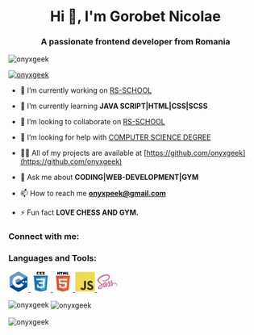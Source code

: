 <h1 align="center">Hi 👋, I'm Gorobet Nicolae</h1>
<h3 align="center">A passionate frontend developer from Romania</h3>

<p align="left"> <img src="https://komarev.com/ghpvc/?username=onyxgeek&label=Profile%20views&color=0e75b6&style=flat" alt="onyxgeek" /> </p>

<p align="left"> <a href="https://github.com/ryo-ma/github-profile-trophy"><img src="https://github-profile-trophy.vercel.app/?username=onyxgeek" alt="onyxgeek" /></a> </p>

- 🔭 I’m currently working on [RS-SCHOOL](https://rs.school/)

- 🌱 I’m currently learning **JAVA SCRIPT|HTML|CSS|SCSS**

- 👯 I’m looking to collaborate on [RS-SCHOOL](https://rs.school/)

- 🤝 I’m looking for help with [COMPUTER SCIENCE DEGREE](https://aciee.ugal.ro/)

- 👨‍💻 All of my projects are available at [https://github.com/onyxgeek](https://github.com/onyxgeek)

- 💬 Ask me about **CODING|WEB-DEVELOPMENT|GYM**

- 📫 How to reach me **onyxpeek@gmail.com**

- ⚡ Fun fact **LOVE CHESS AND GYM.**

<h3 align="left">Connect with me:</h3>
<p align="left">
</p>

<h3 align="left">Languages and Tools:</h3>
<p align="left"> <a href="https://www.w3schools.com/cpp/" target="_blank" rel="noreferrer"> <img src="https://raw.githubusercontent.com/devicons/devicon/master/icons/cplusplus/cplusplus-original.svg" alt="cplusplus" width="40" height="40"/> </a> <a href="https://www.w3schools.com/css/" target="_blank" rel="noreferrer"> <img src="https://raw.githubusercontent.com/devicons/devicon/master/icons/css3/css3-original-wordmark.svg" alt="css3" width="40" height="40"/> </a> <a href="https://www.w3.org/html/" target="_blank" rel="noreferrer"> <img src="https://raw.githubusercontent.com/devicons/devicon/master/icons/html5/html5-original-wordmark.svg" alt="html5" width="40" height="40"/> </a> <a href="https://developer.mozilla.org/en-US/docs/Web/JavaScript" target="_blank" rel="noreferrer"> <img src="https://raw.githubusercontent.com/devicons/devicon/master/icons/javascript/javascript-original.svg" alt="javascript" width="40" height="40"/> </a> <a href="https://sass-lang.com" target="_blank" rel="noreferrer"> <img src="https://raw.githubusercontent.com/devicons/devicon/master/icons/sass/sass-original.svg" alt="sass" width="40" height="40"/> </a> </p>

<p><img align="left" src="https://github-readme-stats.vercel.app/api/top-langs?username=onyxgeek&show_icons=true&locale=en&layout=compact" alt="onyxgeek" /></p>

<p>&nbsp;<img align="center" src="https://github-readme-stats.vercel.app/api?username=onyxgeek&show_icons=true&locale=en" alt="onyxgeek" /></p>

<p><img align="center" src="https://github-readme-streak-stats.herokuapp.com/?user=onyxgeek&" alt="onyxgeek" /></p>
